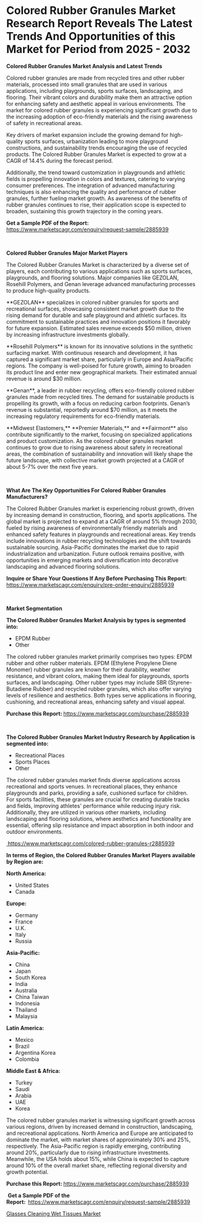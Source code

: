 <p><h1>Colored Rubber Granules Market Research Report Reveals The Latest Trends And Opportunities of this Market for Period from 2025 - 2032</h1></p><p><strong>Colored Rubber Granules Market Analysis and Latest Trends</strong></p>
<p><p>Colored rubber granules are made from recycled tires and other rubber materials, processed into small granules that are used in various applications, including playgrounds, sports surfaces, landscaping, and flooring. Their vibrant colors and durability make them an attractive option for enhancing safety and aesthetic appeal in various environments. The market for colored rubber granules is experiencing significant growth due to the increasing adoption of eco-friendly materials and the rising awareness of safety in recreational areas.</p><p>Key drivers of market expansion include the growing demand for high-quality sports surfaces, urbanization leading to more playground constructions, and sustainability trends encouraging the use of recycled products. The Colored Rubber Granules Market is expected to grow at a CAGR of 14.4% during the forecast period. </p><p>Additionally, the trend toward customization in playgrounds and athletic fields is propelling innovation in colors and textures, catering to varying consumer preferences. The integration of advanced manufacturing techniques is also enhancing the quality and performance of rubber granules, further fueling market growth. As awareness of the benefits of rubber granules continues to rise, their application scope is expected to broaden, sustaining this growth trajectory in the coming years.</p></p>
<p><strong>Get a Sample PDF of the Report:&nbsp;</strong> <a href="https://www.marketscagr.com/enquiry/request-sample/2885939?utm_campaign=3192&utm_medium=2&utm_source=Github&utm_content=ia&utm_term=13032025&utm_id=colored-rubber-granules">https://www.marketscagr.com/enquiry/request-sample/2885939</a></p>
<p>&nbsp;</p>
<p><strong>Colored Rubber Granules Major Market Players</strong></p>
<p><p>The Colored Rubber Granules Market is characterized by a diverse set of players, each contributing to various applications such as sports surfaces, playgrounds, and flooring solutions. Major companies like GEZOLAN, Rosehill Polymers, and Genan leverage advanced manufacturing processes to produce high-quality products.</p><p>**GEZOLAN** specializes in colored rubber granules for sports and recreational surfaces, showcasing consistent market growth due to the rising demand for durable and safe playground and athletic surfaces. Its commitment to sustainable practices and innovation positions it favorably for future expansion. Estimated sales revenue exceeds $50 million, driven by increasing infrastructure investments globally.</p><p>**Rosehill Polymers** is known for its innovative solutions in the synthetic surfacing market. With continuous research and development, it has captured a significant market share, particularly in Europe and Asia/Pacific regions. The company is well-poised for future growth, aiming to broaden its product line and enter new geographical markets. Their estimated annual revenue is around $30 million.</p><p>**Genan**, a leader in rubber recycling, offers eco-friendly colored rubber granules made from recycled tires. The demand for sustainable products is propelling its growth, with a focus on reducing carbon footprints. Genan’s revenue is substantial, reportedly around $70 million, as it meets the increasing regulatory requirements for eco-friendly materials.</p><p>**Midwest Elastomers,** **Premier Materials,** and **Fairmont** also contribute significantly to the market, focusing on specialized applications and product customization. As the colored rubber granules market continues to grow due to rising awareness about safety in recreational areas, the combination of sustainability and innovation will likely shape the future landscape, with collective market growth projected at a CAGR of about 5-7% over the next five years.</p></p>
<p>&nbsp;</p>
<p><strong>What Are The Key Opportunities For Colored Rubber Granules Manufacturers?</strong></p>
<p><p>The Colored Rubber Granules market is experiencing robust growth, driven by increasing demand in construction, flooring, and sports applications. The global market is projected to expand at a CAGR of around 5% through 2030, fueled by rising awareness of environmentally friendly materials and enhanced safety features in playgrounds and recreational areas. Key trends include innovations in rubber recycling technologies and the shift towards sustainable sourcing. Asia-Pacific dominates the market due to rapid industrialization and urbanization. Future outlook remains positive, with opportunities in emerging markets and diversification into decorative landscaping and advanced flooring solutions.</p></p>
<p><strong>Inquire or Share Your Questions If Any Before Purchasing This Report:</strong> <a href="https://www.marketscagr.com/enquiry/pre-order-enquiry/2885939?utm_campaign=3192&utm_medium=2&utm_source=Github&utm_content=ia&utm_term=13032025&utm_id=colored-rubber-granules">https://www.marketscagr.com/enquiry/pre-order-enquiry/2885939</a></p>
<p>&nbsp;</p>
<p><strong>Market Segmentation</strong></p>
<p><strong>The Colored Rubber Granules Market Analysis by types is segmented into:</strong></p>
<p><ul><li>EPDM Rubber</li><li>Other</li></ul></p>
<p><p>The colored rubber granules market primarily comprises two types: EPDM rubber and other rubber materials. EPDM (Ethylene Propylene Diene Monomer) rubber granules are known for their durability, weather resistance, and vibrant colors, making them ideal for playgrounds, sports surfaces, and landscaping. Other rubber types may include SBR (Styrene-Butadiene Rubber) and recycled rubber granules, which also offer varying levels of resilience and aesthetics. Both types serve applications in flooring, cushioning, and recreational areas, enhancing safety and visual appeal.</p></p>
<p><strong>Purchase this Report:&nbsp;</strong><a href="https://www.marketscagr.com/purchase/2885939?utm_campaign=3192&utm_medium=2&utm_source=Github&utm_content=ia&utm_term=13032025&utm_id=colored-rubber-granules">https://www.marketscagr.com/purchase/2885939</a></p>
<p>&nbsp;</p>
<p><strong>The Colored Rubber Granules Market Industry Research by Application is segmented into:</strong></p>
<p><ul><li>Recreational Places</li><li>Sports Places</li><li>Other</li></ul></p>
<p><p>The colored rubber granules market finds diverse applications across recreational and sports venues. In recreational places, they enhance playgrounds and parks, providing a safe, cushioned surface for children. For sports facilities, these granules are crucial for creating durable tracks and fields, improving athletes' performance while reducing injury risk. Additionally, they are utilized in various other markets, including landscaping and flooring solutions, where aesthetics and functionality are essential, offering slip resistance and impact absorption in both indoor and outdoor environments.</p></p>
<p><a href="https://www.marketscagr.com/colored-rubber-granules-r2885939?utm_campaign=3192&utm_medium=2&utm_source=Github&utm_content=ia&utm_term=13032025&utm_id=colored-rubber-granules">&nbsp;https://www.marketscagr.com/colored-rubber-granules-r2885939</a></p>
<p><strong>In terms of Region, the Colored Rubber Granules Market Players available by Region are:</strong></p>
<p>
    <p> <strong> North America: </strong>
        <ul>
            <li>United States</li>
            <li>Canada</li>
        </ul>
        </p> 
    <p> <strong> Europe: </strong>
        <ul>
            <li>Germany</li>
            <li>France</li>
            <li>U.K.</li>
            <li>Italy</li>
            <li>Russia</li>
        </ul>
        </p> 
    <p> <strong> Asia-Pacific: </strong>
        <ul>
            <li>China</li>
            <li>Japan</li>
            <li>South Korea</li>
            <li>India</li>
            <li>Australia</li>
            <li>China Taiwan</li>
            <li>Indonesia</li>
            <li>Thailand</li>
            <li>Malaysia</li>
        </ul>
        </p> 
    <p> <strong> Latin America: </strong>
        <ul>
            <li>Mexico</li>
            <li>Brazil</li>
            <li>Argentina Korea</li>
            <li>Colombia</li>
        </ul>
        </p> 
    <p> <strong> Middle East & Africa: </strong>
        <ul>
            <li>Turkey</li>
            <li>Saudi</li>
            <li>Arabia</li>
            <li>UAE</li>
            <li>Korea</li>
        </ul>
    </p>
    </p>
<p><p>The colored rubber granules market is witnessing significant growth across various regions, driven by increased demand in construction, landscaping, and recreational applications. North America and Europe are anticipated to dominate the market, with market shares of approximately 30% and 25%, respectively. The Asia-Pacific region is rapidly emerging, contributing around 20%, particularly due to rising infrastructure investments. Meanwhile, the USA holds about 15%, while China is expected to capture around 10% of the overall market share, reflecting regional diversity and growth potential.</p></p>
<p><strong>Purchase this Report: </strong><a href="https://www.marketscagr.com/purchase/2885939?utm_campaign=3192&utm_medium=2&utm_source=Github&utm_content=ia&utm_term=13032025&utm_id=colored-rubber-granules">https://www.marketscagr.com/purchase/2885939</a></p>
<p>&nbsp;<strong>Get a Sample PDF of the Report:&nbsp;&nbsp;</strong><a href="https://www.marketscagr.com/enquiry/request-sample/2885939?utm_campaign=3192&utm_medium=2&utm_source=Github&utm_content=ia&utm_term=13032025&utm_id=colored-rubber-granules">https://www.marketscagr.com/enquiry/request-sample/2885939</a></p>
<p><strong></strong></p>
<p><p><a href="https://github.com/balapopepi/Market-Research-Report-List-1/blob/main/glasses-cleaning-wet-tissues-market.md?utm_campaign=3192&utm_medium=2&utm_source=Github&utm_content=ia&utm_term=13032025&utm_id=colored-rubber-granules">Glasses Cleaning Wet Tissues Market</a></p></p>